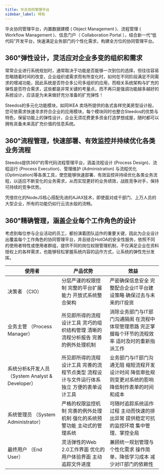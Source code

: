 ```yaml
---
title: 华炎协同管理平台
sidebar_label: 特色
---
```


华炎协同管理平台，内置数据建模 ( Object Management )、流程管理 ( Workflow Management )、信息门户（ Collaboration Portal ），结合新一代“低代码”开发平台，快速满足业务部门的个性化需求，构建全方位的协同管理平台。

## 360°弹性设计，灵活应对企业多变的组织和需求

常常企业进行系统规划时，通常取决于功能是否能够一次到位的选择，但往往容易忽略随着时间的改变，企业组织或需求而有所变化时，如何在不同阶段满足不同需求的增减功能，因此系统是否符合多公司多组织的应用，而相关系统架构与扩充的弹性是否符合需求，这些都是非常关键的考量点，而不再只是强调功能越多越好的系统设计，应该是为未来做好充分准备的扩充弹性！

Steedos的多元化功能模块，如同IKEA 卖场所提供的各式各样完美房型设计般，您可依需求快速寻求符合企业的应用模块，每个模块同时也整合Steedos的优势与特色，保留功能上的弹性设计，企业无须花费更多资金打造梦想成屋，随时都可以拥有具备未来高扩充价值的信息系统。

## 360°流程管理，快速部署、有效监控并持续优化各类业务流程

Steedos提供360°的零代码流程管理平台，涵盖流程设计 (Process Design)、流程运行 (Process Execution)、管理维护 (Administration) 与流程优化 (Optimization)等各类工具，使您能够快速部署、有效监控并持续优化各类业务流程，以适应不断变化的业务需求，从而实现更好的业务绩效，战胜竞争对手，保持可持续的竞争优势。

凭借优化的NodeJS核心搭配先进的AJAX技术，即使面对成千部门、上万人员的大型企业，所有的功能仍如行云流水般的流畅。

## 360°精确管理，涵盖企业每个工作角色的设计

考虑到每位参与企业活动的员工，都扮演着团队运作的重要关键，因此为企业设计出覆盖每个工作角色的协同管理平台，并且结合HotOA的安全性服务，依照不同的使用者特性或使用者群组，提供不同的岗位权限管理机制，不仅满足企业在资料授权上的各样需求，也能够轻松掌握系统内容的运作方式，让系统的弹性充分发挥。

|使用者 | 产品优势 | 效益|
|--- | --- | ---|
|决策者   （CIO） | 分层严谨的权限控制 完整的平台扩展能力 开放式系统整合架构 | 严密确保信息安全 完整配合企业IT平台建设策略 确保过去与未来的IT投资|
|业务主管   （Process Manager） | 所见即所得的流程设计工具 灵巧的组织结构管理 清晰的流程分析报告 完善的例外处理机制 | 消除业务部门与IT部门沟通隔阂 在流程中体现管理思路 完正掌握每个环节的流程效率 适时及时的重新指派工作|
|系统分析&开发人员   （System Analyst & Developer） | 所见即所得的流程设计工具 完善的流程节点类型 流程设计与文件运行体系独立 方便的表单设计工具 | 业务部门与IT部门沟通无阻 缩短流程开发设计时间 降低审批规则变更对系统的影响 降低制作表单的时间和成本|
|系统管理员   （System Administrator） | 严格的权限监控机制 完善的例外处理机制 强化的系统预警功能 主动式的管理系统 | 可随时追踪系统运作过程 主动而快速的排出异常 提供稳定可抗的监控环境 集中管理、掌控全局|
|最终用户   （End User） | 灵活弹性的Web 2.0工作界面 优化的用户体验界面 主动追踪文件进度 | 兼顾统一规划管理与个性化需求 操作简单，降低学习成本 减少对IT部门的依赖性|

